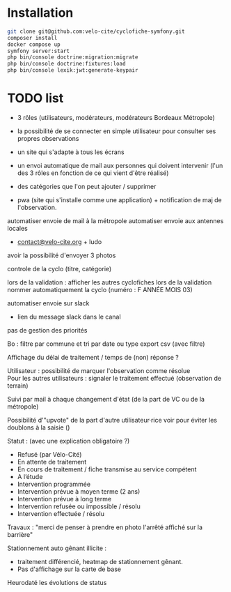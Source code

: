 # Installation
```bash
git clone git@github.com:velo-cite/cyclofiche-symfony.git
composer install
docker compose up
symfony server:start
php bin/console doctrine:migration:migrate
php bin/console doctrine:fixtures:load
php bin/console lexik:jwt:generate-keypair
```

# TODO list 

- 3 rôles (utilisateurs, modérateurs, modérateurs Bordeaux Métropole)
- la possibilité de se connecter en simple utilisateur pour consulter ses propres observations
- un site qui s'adapte à tous les écrans
- un envoi automatique de mail aux personnes qui doivent intervenir (l'un des 3 rôles en fonction de ce qui vient d'être réalisé)
- des catégories que l'on peut ajouter / supprimer

- pwa (site qui s'installe comme une application) + notification de maj de l'observation.

automatiser envoie de mail à la métropole
automatiser envoie aux antennes locales
+ contact@velo-cite.org + ludo

avoir la possibilité d'envoyer 3 photos

controle de la cyclo (titre, catégorie)

lors de la validation : afficher les autres cyclofiches lors de la validation
nommer automatiquement la cyclo (numéro : F ANNÉE MOIS 03)

automatiser envoie sur slack
 + lien du message slack dans le canal

pas de gestion des priorités

Bo : 
filtre par commune et tri par date ou type
export csv (avec filtre)

Affichage du délai de traitement / temps de (non) réponse ?

Utilisateur : possibilité de marquer l'observation comme résolue  
Pour les autres utilisateurs : signaler le traitement effectué (observation de terrain)

Suivi par mail à chaque changement d'état (de la part de VC ou de la métropole) 

Possibilité d'"upvote" de la part d'autre utilisateur·rice
voir pour éviter les doublons à la saisie ()

Statut : (avec une explication obligatoire ?)
- Refusé (par Vélo-Cité)
- En attente de traitement
- En cours de traitement / fiche transmise au service compétent
- A l’étude
- Intervention programmée
- Intervention prévue à moyen terme (2 ans)
- Intervention prévue à long terme
- Intervention refusée ou impossible / résolu
- Intervention effectuée / résolu

Travaux : "merci de penser à prendre en photo l'arrêté affiché sur la barrière"

Stationnement auto gênant illicite : 
- traitement différencié, heatmap de stationnement gênant. 
- Pas d'affichage sur la carte de base

Heurodaté les évolutions de status
